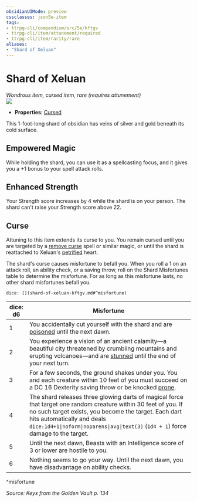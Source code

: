 ```yaml
---
obsidianUIMode: preview
cssclasses: json5e-item
tags:
- ttrpg-cli/compendium/src/5e/kftgv
- ttrpg-cli/item/attunement/required
- ttrpg-cli/item/rarity/rare
aliases: 
- "Shard of Xeluan"
---
```

# Shard of Xeluan
*Wondrous item, cursed item, rare (requires attunement)*  
![](/3-Mechanics/CLI/Compendium/items/img/shard-of-xeluan.webp#right)

- **Properties**: [Cursed](/3-Mechanics/CLI/Rules/item-properties.md#Cursed%20Items)

This 1-foot-long shard of obsidian has veins of silver and gold beneath its cold surface.

## Empowered Magic

While holding the shard, you can use it as a spellcasting focus, and it gives you a +1 bonus to your spell attack rolls.

## Enhanced Strength

Your Strength score increases by 4 while the shard is on your person. The shard can't raise your Strength score above 22.

## Curse

Attuning to this item extends its curse to you. You remain cursed until you are targeted by a [remove curse](/3-Mechanics/CLI/Compendium/spells/remove-curse.md) spell or similar magic, or until the shard is reattached to Xeluan's [petrified](/3-Mechanics/CLI/Rules/conditions.md#Petrified) heart.

The shard's curse causes misfortune to befall you. When you roll a 1 on an attack roll, an ability check, or a saving throw, roll on the Shard Misfortunes table to determine the misfortune. For as long as this misfortune lasts, no other shard misfortunes befall you.

`dice: [](shard-of-xeluan-kftgv.md#^misfortune)`

| dice: d6 | Misfortune |
|----------|------------|
| 1 | You accidentally cut yourself with the shard and are [poisoned](/3-Mechanics/CLI/Rules/conditions.md#Poisoned) until the next dawn. |
| 2 | You experience a vision of an ancient calamity—a beautiful city threatened by crumbling mountains and erupting volcanoes—and are [stunned](/3-Mechanics/CLI/Rules/conditions.md#Stunned) until the end of your next turn. |
| 3 | For a few seconds, the ground shakes under you. You and each creature within 10 feet of you must succeed on a DC 16 Dexterity saving throw or be knocked [prone](/3-Mechanics/CLI/Rules/conditions.md#Prone). |
| 4 | The shard releases three glowing darts of magical force that target one random creature within 30 feet of you. If no such target exists, you become the target. Each dart hits automatically and deals `dice:1d4+1\|noform\|noparens\|avg\|text(3)` (`1d4 + 1`) force damage to the target. |
| 5 | Until the next dawn, Beasts with an Intelligence score of 3 or lower are hostile to you. |
| 6 | Nothing seems to go your way. Until the next dawn, you have disadvantage on ability checks. |
^misfortune

*Source: Keys from the Golden Vault p. 134*